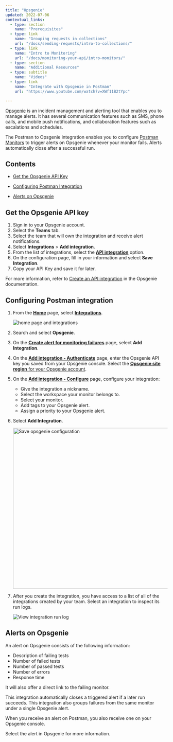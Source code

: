 ```yaml
---
title: "Opsgenie"
updated: 2022-07-06
contextual_links:
  - type: section
    name: "Prerequisites"
  - type: link
    name: "Grouping requests in collections"
    url: "/docs/sending-requests/intro-to-collections/"
  - type: link
    name: "Intro to Monitoring"
    url: "/docs/monitoring-your-api/intro-monitors/"
  - type: section
    name: "Additional Resources"
  - type: subtitle
    name: "Videos"
  - type: link
    name: "Integrate with Opsgenie in Postman"
    url: "https://www.youtube.com/watch?v=XWf11B2tYpc"

---
```


[Opsgenie](https://www.atlassian.com/software/opsgenie) is an incident management and alerting tool that enables you to manage alerts. It has several communication features such as SMS, phone calls, and mobile push notifications, and collaboration features such as escalations and schedules.

The Postman to Opsgenie integration enables you to configure [Postman Monitors](/docs/monitoring-your-api/intro-monitors/) to trigger alerts on Opsgenie whenever your monitor fails. Alerts automatically close after a successful run.

## Contents

* [Get the Opsgenie API Key](#get-the-opsgenie-api-key)

* [Configuring Postman Integration](#configuring-postman-integration)

* [Alerts on Opsgenie](#alerts-on-opsgenie)

## Get the Opsgenie API key

1. Sign in to your Opsgenie account.
1. Select the **Teams** tab.
1. Select the team that will own the integration and receive alert notifications.
1. Select **Integrations** > **Add integration**.
1. From the list of integrations, select the [**API integration**](https://support.atlassian.com/opsgenie/docs/what-is-a-default-api-integration/) option.
1. On the configuration page, fill in your information and select **Save Integration**.
1. Copy your API Key and save it for later.

For more information, refer to [Create an API integration](https://support.atlassian.com/opsgenie/docs/create-a-default-api-integration/) in the Opsgenie documentation.

## Configuring Postman integration

1. From the **[Home](https://go.postman.co/home)** page, select **[Integrations](https://go.postman.co/integrations)**.

    ![home page and integrations](https://assets.postman.com/postman-docs/home-integrations.jpg)

1. Search and select **Opsgenie**.

1. On the **[Create alert for monitoring failures](https://postman.postman.co/integrations/service/opsgenie/monitor_run_opsgenie)** page, select **Add Integration**.

1. On the **[Add integration - Authenticate](https://postman.postman.co/integrations/service/opsgenie/add/monitor_run_opsgenie)** page, enter the Opsgenie API key you saved from your Opsgenie console. Select the [**Opsgenie site region** for your Opsgenie account](https://support.atlassian.com/opsgenie/docs/opsgenie-data-residency/).

1. On the **[Add integration - Configure](https://postman.postman.co/integrations/service/opsgenie/add/monitor_run_opsgenie)** page, configure your integration:
    * Give the integration a nickname.
    * Select the workspace your monitor belongs to.
    * Select your monitor.
    * Add tags to your Opsgenie alert.
    * Assign a priority to your Opsgenie alert.

1. Select **Add Integration**.

    <img src="https://assets.postman.com/postman-docs/opsgenie-save-configuration-b.jpg" alt="Save opsgenie configuration" width="500px"/>

1. After you create the integration, you have access to a list of all of the integrations created by your team. Select an integration to inspect its run logs.

    ![View integration run log](https://assets.postman.com/postman-docs/opsgenie-run-logs.jpg)

## Alerts on Opsgenie

An alert on Opsgenie consists of the following information:

* Description of failing tests
* Number of failed tests
* Number of passed tests
* Number of errors
* Response time

It will also offer a direct link to the failing monitor.

This integration automatically closes a triggered alert if a later run succeeds. This integration also groups failures from the same monitor under a single Opsgenie alert.

When you receive an alert on Postman, you also receive one on your Opsgenie console.

Select the alert in Opsgenie for more information.
